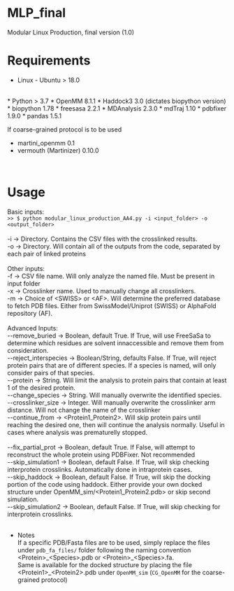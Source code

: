 # MLP_final
Modular Linux Production, final version (1.0)
<br/>

# Requirements
* Linux - Ubuntu > 18.0
<br/>
* Python > 3.7
* OpenMM 8.1.1
* Haddock3 3.0 (dictates biopython version)
* biopython 1.78
* freesasa 2.2.1
* MDAnalysis 2.3.0
* mdTraj 1.10
* pdbfixer 1.9.0
* pandas 1.5.1
<br/>

If coarse-grained protocol is to be used
* martini_openmm 0.1
* vermouth (Martinizer) 0.10.0
<br/>

# Usage
Basic inputs: <br/>
```>> $ python modular_linux_production_AA4.py -i <input_folder> -o <output_folder>```<br/><br/>
-i -> Directory. Contains the CSV files with the crosslinked results.<br/>
-o -> Directory. Will contain all of the outputs from the code, separated by each pair of linked proteins<br/>
<br/>
Other inputs: <br/>
-f -> CSV file name. Will only analyze the named file. Must be present in input folder<br/>
-x -> Crosslinker name. Used to manually change all crosslinkers.<br/>
-m -> Choice of \<SWISS\> or \<AF\>. Will determine the preferred database to fetch PDB files. Either from SwissModel/Uniprot (SWISS) or AlphaFold repository (AF).<br/>
<br/>
Advanced Inputs: <br/>
--remove_buried -> Boolean, default True. If True, will use FreeSaSa to determine which residues are solvent innaccessible and remove them from consideration. <br/>
--reject_interspecies -> Boolean/String, defaults False. If True, will reject protein pairs that are of different species. If a species is named, will only consider pairs of that species.<br/>
--protein -> String. Will limit the analysis to protein pairs that contain at least 1 of the desired protein.<br/>
--change_species -> String. Will manually overwrite the identified species.<br/>
--crosslinker_size -> Integer. Will manually overwrite the crosslinker arm distance. Will not change the name of the crosslinker<br/>
--continue_from -> \<Protein1_Protein2\>. Will skip protein pairs until reaching the desired one, then will continue the analysis normally. Useful in cases where analysis was prematurelly stopped. <br/>
<br/>
--fix_partial_prot -> Boolean, default True. If False, will attempt to reconstruct the whole protein using PDBFixer. Not recommended<br/>
--skip_simulation1 -> Boolean, default False. If True, will skip checking interprotein crosslinks. Automatically done in intraprotein cases.<br/>
--skip_haddock -> Boolean, default False. If True, will skip the docking portion of the code using haddock. Either provide your own docked structure under OpenMM_sim/\<Protein1_Protein2.pdb\> or skip second simulation.<br/>
--skip_simulation2 -> Boolean, default False. If True, will skip checking for interprotein crosslinks.<br/>
<br/>
* Notes<br/>
If a specific PDB/Fasta files are to be used, simply replace the files under ```pdb_fa_files/``` folder following the naming convention \<Protein\>\_\<Species\>.pdb or \<Protein\>\_\<Species\>.fa.<br/>
Same is available for the docked structure by placing the file \<Protein1\>\_\<Protein2\>.pdb under ```OpenMM_sim``` (```CG_OpenMM``` for the coarse-grained protocol) <br/>
